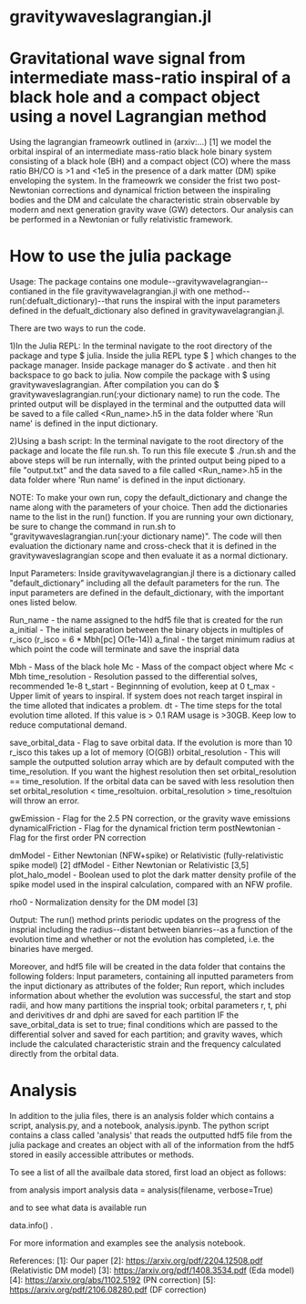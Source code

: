 # gravitywaveslagrangian.jl

# Gravitational wave signal from intermediate mass-ratio inspiral of a black hole and a compact object using a novel Lagrangian method
Using the lagrangian frameowrk outlined in (arxiv:...) [1] we model the orbital inspiral of an intermediate mass-ratio black hole binary system consisting of a black hole (BH) and a compact object (CO) where the mass ratio BH/CO is >1 and <1e5 in the presence of a dark matter (DM) spike enveloping the system. In the frameowrk we consider the frist two post-Newtonian corrections and dynamical friction between the inspiraling bodies and the DM and calculate the characteristic strain observable by modern and next generation gravity wave (GW) detectors. Our analysis can be performed in a Newtonian or fully relativistic framework.

# How to use the julia package 
Usage:
The package contains one module--gravitywavelagrangian--contianed in the file gravitywavelagrangian.jl with one method--run(:defualt_dictionary)--that runs the inspiral with the input parameters defined in the defualt_dictionary also defined in gravitywavelagrangian.jl. 

There are two ways to run the code. 

1)In the Julia REPL: In the terminal navigate to the root directory of the package and type $ julia. Inside the julia REPL type $ ] which changes to the package manager. Inside package manager do $ activate . and then hit backspace to go back to julia. Now compile the package with $ using gravitywaveslagrangian. After compilation you can do $ gravitywaveslagrangian.run(:your dictionary name) to run the code. The printed output will be displayed in the terminal and the outputted data will be saved to a file called <Run_name>.h5 in the data folder where 'Run name'
is defined in the input dictionary.

2)Using a bash script: In the terminal navigate to the root directory of the package and locate the file run.sh. To run this file execute $ ./run.sh and the above steps will be run internally, with the printed output being piped to a file "output.txt" and the data saved to a file called <Run_name>.h5 in the data folder where 'Run name' is defined in the input dictionary.

NOTE: To make your own run, copy the default_dictionary and change the name along with the parameters of your choice. Then add the dictionaries 
name to the list in the run() function. If you are running your own dictionary, be sure to change the command in run.sh to "gravitywaveslagrangian.run(:your dictionary name)". The code will then evaluation the dictionary name and cross-check that it is defined in the gravitywaveslagrangian scope and then evaluate it as a normal dictionary. 

Input Parameters:
Inside gravitywavelagrangian.jl there is a dictionary called "default_dictionary" including all the default parameters for the run. The input
parameters are defined in the default_dictionary, with the important ones listed below. 

Run_name - the name assigned to the hdf5 file that is created for the run
a_initial - The initial separation between the binary objects in multiples of r_isco (r_isco = 6 * Mbh[pc] O(1e-14))
a_final - the target minimum radius at which point the code will terminate and save the insprial data

Mbh - Mass of the black hole
Mc - Mass of the compact object where Mc < Mbh
time_resolution - Resolution passed to the differential solves, recommended 1e-8
t_start - Beginnning of evolution, keep at 0
t_max - Upper limit of years to inspiral. If system does not reach target inspiral in the time alloted that indicates a problem.
dt - The time steps for the total evolution time alloted. If this value is > 0.1 RAM usage is >30GB. Keep low to reduce computational demand. 

save_orbital_data - Flag to save orbital data. If the evolution is more than 10 r_isco this takes up a lot of memory (O(GB)) 
orbital_resolution - This will sample the outputted solution array which are by default computed with the time_resolution. If you want the highest resolution then set orbital_resolution == time_resolution. If the orbital data can be saved with less resolution then set orbital_resolution < time_resoltuion. orbital_resolution > time_resoltuion will throw an error. 

gwEmission - Flag for the 2.5 PN correction, or the gravity wave emissions
dynamicalFriction - Flag for the dynamical friction term
postNewtonian - Flag for the first order PN correction 

dmModel - Either Newtonian (NFW+spike) or Relativistic (fully-relativistic spike model) [2]
dfModel - Either Newtonian or Relativistic [3,5]
plot_halo_model - Boolean used to plot the dark matter density profile of the spike model used in the inspiral calculation, compared with an NFW profile. 

rho0 - Normalization density for the DM model [3]

Output:
The run() method prints periodic updates on the progress of the insprial including the radius--distant between bianries--as a function of the evolution time and whether or not the evolution has completed, i.e. the binaries have merged. 

Moreover, and hdf5 file will be created in the data folder that contains the following folders: Input parameters, containing all inputted parameters from the input dictionary as attributes of the folder; Run report, which includes information about whether the evolution was successful, the start and stop radii, and how many partitions the insprial took; orbital parameters r, t, phi and derivitives dr and dphi are saved for each partition IF the save_orbital_data is set to true; final conditions which are passed to the differential solver and saved for each partition; and gravity waves, which include the calculated characteristic strain and the frequency calculated directly from the orbital data.
   
# Analysis 
In addition to the julia files, there is an analysis folder which contains a script, analysis.py, and a notebook, analysis.ipynb. The python script contains a class called 'analysis' that reads the outputted hdf5 file from the julia package and creates an object with all of the information from the hdf5 stored in easily accessible attributes or methods. 

To see a list of all the availbale data stored, first load an object as follows:

from analysis import analysis
data = analysis(filename, verbose=True)

and to see what data is available run

data.info() .

For more information and examples see the analysis notebook. 

References:
[1]: Our paper
[2]: https://arxiv.org/pdf/2204.12508.pdf (Relativistic DM model)
[3]: https://arxiv.org/pdf/1408.3534.pdf (Eda model)
[4]: https://arxiv.org/abs/1102.5192 (PN correction)
[5]: https://arxiv.org/pdf/2106.08280.pdf (DF correction)
